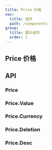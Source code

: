 ```yaml
---
title: Price 价格
nav:
  title: 组件
  path: /components
group:
  title: 展示组件
  order: 1
---
```


## Price 价格

<code src="./demos/demo1.tsx"></code>

<code src="./demos/demo2.tsx"></code>

<code src="./demos/demo3.tsx"></code>

## API

### Price

<API hideTitle src="./components/PriceLayout/index.tsx"></API>

### Price.Value

<API hideTitle src="./components/PriceValue/index.tsx"></API>

### Price.Currency

<API hideTitle src="./components/PriceCurrency/index.tsx"></API>

### Price.Deletion

<API hideTitle src="./components/PriceDeletion/index.tsx"></API>

### Price.Desc

<API hideTitle src="./components/PriceDesc/index.tsx"></API>
